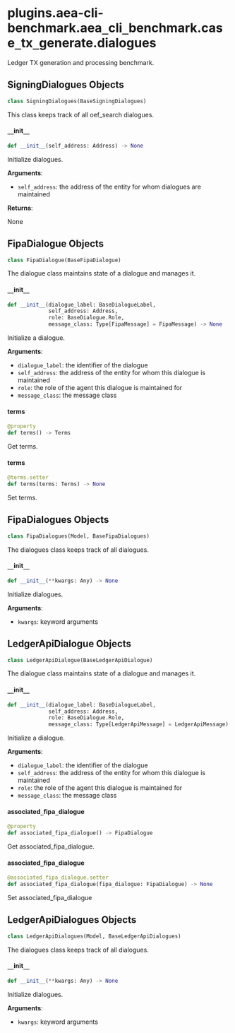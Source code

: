 <a id="plugins.aea-cli-benchmark.aea_cli_benchmark.case_tx_generate.dialogues"></a>

# plugins.aea-cli-benchmark.aea`_`cli`_`benchmark.case`_`tx`_`generate.dialogues

Ledger TX generation and processing benchmark.

<a id="plugins.aea-cli-benchmark.aea_cli_benchmark.case_tx_generate.dialogues.SigningDialogues"></a>

## SigningDialogues Objects

```python
class SigningDialogues(BaseSigningDialogues)
```

This class keeps track of all oef_search dialogues.

<a id="plugins.aea-cli-benchmark.aea_cli_benchmark.case_tx_generate.dialogues.SigningDialogues.__init__"></a>

#### `__`init`__`

```python
def __init__(self_address: Address) -> None
```

Initialize dialogues.

**Arguments**:

- `self_address`: the address of the entity for whom dialogues are maintained

**Returns**:

None

<a id="plugins.aea-cli-benchmark.aea_cli_benchmark.case_tx_generate.dialogues.FipaDialogue"></a>

## FipaDialogue Objects

```python
class FipaDialogue(BaseFipaDialogue)
```

The dialogue class maintains state of a dialogue and manages it.

<a id="plugins.aea-cli-benchmark.aea_cli_benchmark.case_tx_generate.dialogues.FipaDialogue.__init__"></a>

#### `__`init`__`

```python
def __init__(dialogue_label: BaseDialogueLabel,
             self_address: Address,
             role: BaseDialogue.Role,
             message_class: Type[FipaMessage] = FipaMessage) -> None
```

Initialize a dialogue.

**Arguments**:

- `dialogue_label`: the identifier of the dialogue
- `self_address`: the address of the entity for whom this dialogue is maintained
- `role`: the role of the agent this dialogue is maintained for
- `message_class`: the message class

<a id="plugins.aea-cli-benchmark.aea_cli_benchmark.case_tx_generate.dialogues.FipaDialogue.terms"></a>

#### terms

```python
@property
def terms() -> Terms
```

Get terms.

<a id="plugins.aea-cli-benchmark.aea_cli_benchmark.case_tx_generate.dialogues.FipaDialogue.terms"></a>

#### terms

```python
@terms.setter
def terms(terms: Terms) -> None
```

Set terms.

<a id="plugins.aea-cli-benchmark.aea_cli_benchmark.case_tx_generate.dialogues.FipaDialogues"></a>

## FipaDialogues Objects

```python
class FipaDialogues(Model, BaseFipaDialogues)
```

The dialogues class keeps track of all dialogues.

<a id="plugins.aea-cli-benchmark.aea_cli_benchmark.case_tx_generate.dialogues.FipaDialogues.__init__"></a>

#### `__`init`__`

```python
def __init__(**kwargs: Any) -> None
```

Initialize dialogues.

**Arguments**:

- `kwargs`: keyword arguments

<a id="plugins.aea-cli-benchmark.aea_cli_benchmark.case_tx_generate.dialogues.LedgerApiDialogue"></a>

## LedgerApiDialogue Objects

```python
class LedgerApiDialogue(BaseLedgerApiDialogue)
```

The dialogue class maintains state of a dialogue and manages it.

<a id="plugins.aea-cli-benchmark.aea_cli_benchmark.case_tx_generate.dialogues.LedgerApiDialogue.__init__"></a>

#### `__`init`__`

```python
def __init__(dialogue_label: BaseDialogueLabel,
             self_address: Address,
             role: BaseDialogue.Role,
             message_class: Type[LedgerApiMessage] = LedgerApiMessage) -> None
```

Initialize a dialogue.

**Arguments**:

- `dialogue_label`: the identifier of the dialogue
- `self_address`: the address of the entity for whom this dialogue is maintained
- `role`: the role of the agent this dialogue is maintained for
- `message_class`: the message class

<a id="plugins.aea-cli-benchmark.aea_cli_benchmark.case_tx_generate.dialogues.LedgerApiDialogue.associated_fipa_dialogue"></a>

#### associated`_`fipa`_`dialogue

```python
@property
def associated_fipa_dialogue() -> FipaDialogue
```

Get associated_fipa_dialogue.

<a id="plugins.aea-cli-benchmark.aea_cli_benchmark.case_tx_generate.dialogues.LedgerApiDialogue.associated_fipa_dialogue"></a>

#### associated`_`fipa`_`dialogue

```python
@associated_fipa_dialogue.setter
def associated_fipa_dialogue(fipa_dialogue: FipaDialogue) -> None
```

Set associated_fipa_dialogue

<a id="plugins.aea-cli-benchmark.aea_cli_benchmark.case_tx_generate.dialogues.LedgerApiDialogues"></a>

## LedgerApiDialogues Objects

```python
class LedgerApiDialogues(Model, BaseLedgerApiDialogues)
```

The dialogues class keeps track of all dialogues.

<a id="plugins.aea-cli-benchmark.aea_cli_benchmark.case_tx_generate.dialogues.LedgerApiDialogues.__init__"></a>

#### `__`init`__`

```python
def __init__(**kwargs: Any) -> None
```

Initialize dialogues.

**Arguments**:

- `kwargs`: keyword arguments

